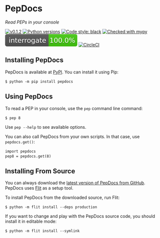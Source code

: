 # PepDocs

_Read PEPs in your console_

[![v0.1.2](https://img.shields.io/pypi/v/pepdocs.svg)](https://pypi.org/project/pepdocs/)
[![Python versions](https://img.shields.io/pypi/pyversions/pepdocs.svg)](https://pypi.org/project/pepdocs/)
[![Code style: black](https://img.shields.io/badge/code%20style-black-000000.svg)](https://github.com/psf/black)
[![Checked with mypy](http://www.mypy-lang.org/static/mypy_badge.svg)](http://mypy-lang.org/)
[![Interrogate](https://raw.githubusercontent.com/gahjelle/pepdocs/master/interrogate_badge.svg)](https://interrogate.readthedocs.io/)
[![CircleCI](https://circleci.com/gh/gahjelle/pepdocs.svg?style=shield)](https://circleci.com/gh/gahjelle/pepdocs)


## Installing PepDocs

PepDocs is available at [PyPI](https://pypi.org/project/pepdocs/). You can install it using Pip:

    $ python -m pip install pepdocs


## Using PepDocs

To read a PEP in your console, use the `pep` command line command:

    $ pep 8

Use `pep --help` to see available options.

You can also call PepDocs from your own scripts. In that case, use `pepdocs.get()`:

    import pepdocs
    pep8 = pepdocs.get(8)


## Installing From Source

You can always download the [latest version of PepDocs from GitHub](https://github.com/gahjelle/pepdocs). PepDocs uses [Flit](https://flit.readthedocs.io/) as a setup tool.

To install PepDocs from the downloaded source, run Flit:

    $ python -m flit install --deps production

If you want to change and play with the PepDocs source code, you should install it in editable mode:

    $ python -m flit install --symlink
